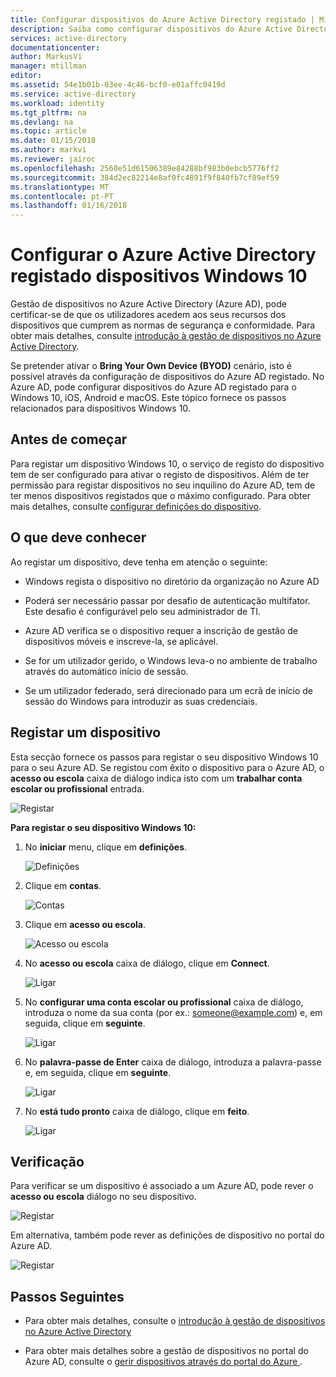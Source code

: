 ```yaml
---
title: Configurar dispositivos do Azure Active Directory registado | Microsoft Docs
description: Saiba como configurar dispositivos do Azure Active Directory registado.
services: active-directory
documentationcenter: 
author: MarkusVi
manager: mtillman
editor: 
ms.assetid: 54e1b01b-03ee-4c46-bcf0-e01affc0419d
ms.service: active-directory
ms.workload: identity
ms.tgt_pltfrm: na
ms.devlang: na
ms.topic: article
ms.date: 01/15/2018
ms.author: markvi
ms.reviewer: jairoc
ms.openlocfilehash: 2560e51d61506389e84288bf983b0ebcb5776ff2
ms.sourcegitcommit: 384d2ec82214e8af0fc4891f9f840fb7cf89ef59
ms.translationtype: MT
ms.contentlocale: pt-PT
ms.lasthandoff: 01/16/2018
---
```

# <a name="set-up-azure-active-directory-registered-windows-10-devices"></a>Configurar o Azure Active Directory registado dispositivos Windows 10

Gestão de dispositivos no Azure Active Directory (Azure AD), pode certificar-se de que os utilizadores acedem aos seus recursos dos dispositivos que cumprem as normas de segurança e conformidade. Para obter mais detalhes, consulte [introdução à gestão de dispositivos no Azure Active Directory](device-management-introduction.md).

Se pretender ativar o **Bring Your Own Device (BYOD)** cenário, isto é possível através da configuração de dispositivos do Azure AD registado. No Azure AD, pode configurar dispositivos do Azure AD registado para o Windows 10, iOS, Android e macOS. Este tópico fornece os passos relacionados para dispositivos Windows 10. 


## <a name="before-you-begin"></a>Antes de começar

Para registar um dispositivo Windows 10, o serviço de registo do dispositivo tem de ser configurado para ativar o registo de dispositivos. Além de ter permissão para registar dispositivos no seu inquilino do Azure AD, tem de ter menos dispositivos registados que o máximo configurado. Para obter mais detalhes, consulte [configurar definições do dispositivo](device-management-azure-portal.md#configure-device-settings).

## <a name="what-you-should-know"></a>O que deve conhecer

Ao registar um dispositivo, deve tenha em atenção o seguinte:

- Windows regista o dispositivo no diretório da organização no Azure AD

- Poderá ser necessário passar por desafio de autenticação multifator. Este desafio é configurável pelo seu administrador de TI.

- Azure AD verifica se o dispositivo requer a inscrição de gestão de dispositivos móveis e inscreve-la, se aplicável.

- Se for um utilizador gerido, o Windows leva-o no ambiente de trabalho através do automático início de sessão.

- Se um utilizador federado, será direcionado para um ecrã de início de sessão do Windows para introduzir as suas credenciais.


## <a name="registering-a-device"></a>Registar um dispositivo

Esta secção fornece os passos para registar o seu dispositivo Windows 10 para o seu Azure AD. Se registou com êxito o dispositivo para o Azure AD, o **acesso ou escola** caixa de diálogo indica isto com um **trabalhar conta escolar ou profissional** entrada.

![Registar](./media/device-management-azuread-registered-devices-windows10-setup/08.png)


**Para registar o seu dispositivo Windows 10:**

1. No **iniciar** menu, clique em **definições**.

    ![Definições](./media/device-management-azuread-registered-devices-windows10-setup/01.png)

2. Clique em **contas**.

    ![Contas](./media/device-management-azuread-registered-devices-windows10-setup/02.png)


3. Clique em **acesso ou escola**.

    ![Acesso ou escola](./media/device-management-azuread-registered-devices-windows10-setup/03.png)

4. No **acesso ou escola** caixa de diálogo, clique em **Connect**.

    ![Ligar](./media/device-management-azuread-registered-devices-windows10-setup/04.png)


5. No **configurar uma conta escolar ou profissional** caixa de diálogo, introduza o nome da sua conta (por ex.: someone@example.com) e, em seguida, clique em **seguinte**.

    ![Ligar](./media/device-management-azuread-registered-devices-windows10-setup/06.png)


6. No **palavra-passe de Enter** caixa de diálogo, introduza a palavra-passe e, em seguida, clique em **seguinte**.

    ![Ligar](./media/device-management-azuread-registered-devices-windows10-setup/05.png)


7. No **está tudo pronto** caixa de diálogo, clique em **feito**.

    ![Ligar](./media/device-management-azuread-registered-devices-windows10-setup/07.png)

## <a name="verification"></a>Verificação

Para verificar se um dispositivo é associado a um Azure AD, pode rever o **acesso ou escola** diálogo no seu dispositivo.

![Registar](./media/device-management-azuread-registered-devices-windows10-setup/08.png)

Em alternativa, também pode rever as definições de dispositivo no portal do Azure AD.

![Registar](./media/device-management-azuread-registered-devices-windows10-setup/09.png)





## <a name="next-steps"></a>Passos Seguintes

- Para obter mais detalhes, consulte o [introdução à gestão de dispositivos no Azure Active Directory](device-management-introduction.md)

- Para obter mais detalhes sobre a gestão de dispositivos no portal do Azure AD, consulte o [gerir dispositivos através do portal do Azure ](device-management-azure-portal.md).




